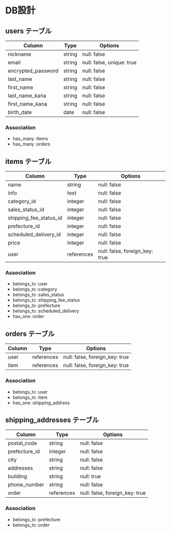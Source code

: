 # DB設計

## users テーブル

| Column                 | Type    | Options     |
| ---------------------- | ------- | ----------- |
| nickname               | string  | null: false |
| email                  | string  | null: false, unique: true |
| encrypted_password     | string  | null: false |
| last_name              | string  | null: false |
| first_name             | string  | null: false |
| last_name_kana         | string  | null: false |
| first_name_kana        | string  | null: false |
| birth_date             | date    | null: false |

### Association

- has_many :items
- has_many :orders

## items テーブル

| Column                 | Type       | Options     |
| ---------------------- | ---------- | ----------- |
| name                   | string     | null: false |
| info                   | text       | null: false |
| category_id            | integer    | null: false |
| sales_status_id        | integer    | null: false |
| shipping_fee_status_id | integer    | null: false |
| prefecture_id          | integer    | null: false |
| scheduled_delivery_id  | integer    | null: false |
| price                  | integer    | null: false |
| user                   | references | null: false, foreign_key: true |

### Association

- belongs_to :user
- belongs_to :category
- belongs_to :sales_status
- belongs_to :shipping_fee_status
- belongs_to :prefecture
- belongs_to :scheduled_delivery
- has_one :order

## orders テーブル

| Column                 | Type       | Options     |
| ---------------------- | ---------- | ----------- |
| user                   | references | null: false, foreign_key: true |
| item                   | references | null: false, foreign_key: true |

### Association

- belongs_to :user
- belongs_to :item
- has_one :shipping_address

## shipping_addresses テーブル

| Column                 | Type       | Options     |
| ---------------------- | ---------- | ----------- |
| postal_code            | string     | null: false |
| prefecture_id          | integer    | null: false |
| city                   | string     | null: false |
| addresses              | string     | null: false |
| building               | string     | null: true |
| phone_number           | string     | null: false |
| order                  | references | null: false, foreign_key: true |

### Association

- belongs_to :prefecture
- belongs_to :order
